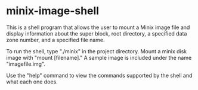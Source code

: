 # minix-image-shell
This is a shell program that allows the user to mount a Minix image file and display information about the super block, root directory, a specified data zone number,
and a specified file name.

To run the shell, type "./minix" in the project directory. Mount a minix disk image with "mount [filename]." A sample image is included under the name "imagefile.img".

Use the "help" command to view the commands supported by the shell and what each one does.
